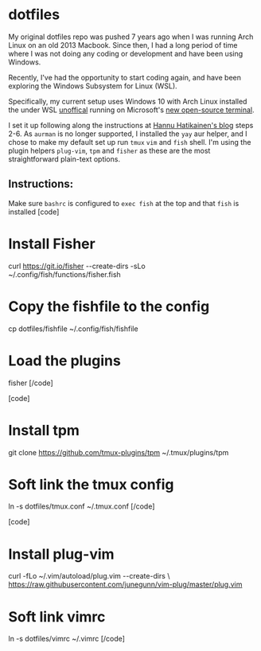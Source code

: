 dotfiles
========

My original dotfiles repo was pushed 7 years ago when I was running Arch Linux on an old 2013 Macbook. Since then, I had a long period of time where I was not doing any coding or development and have been using Windows.

Recently, I've had the opportunity to start coding again, and have been exploring the Windows Subsystem for Linux (WSL).

Specifically, my current setup uses Windows 10 with Arch Linux installed the under WSL [unoffical](https://github.com/yuk7/ArchWSL) running on Microsoft's [new open-source terminal](https://github.com/microsoft/terminal).

I set it up following along the instructions at [Hannu Hatikainen's blog](https://hannuhartikainen.fi/blog/arch-wsl/) steps 2-6. As `aurman` is no longer supported, I installed the `yay` aur helper, and I chose to make my default set up run `tmux` `vim` and `fish` shell. I'm using the plugin helpers `plug-vim`, `tpm` and `fisher` as these are the most straightforward plain-text options.

## Instructions:

Make sure `bashrc` is configured to `exec fish` at the top and that `fish` is installed
[code]
# Install Fisher
curl https://git.io/fisher --create-dirs -sLo ~/.config/fish/functions/fisher.fish
# Copy the fishfile to the config
cp dotfiles/fishfile ~/.config/fish/fishfile
# Load the plugins
fisher
[/code]

[code]
# Install tpm
git clone https://github.com/tmux-plugins/tpm ~/.tmux/plugins/tpm
# Soft link the tmux config
ln -s dotfiles/tmux.conf ~/.tmux.conf
[/code]

[code]
# Install plug-vim
curl -fLo ~/.vim/autoload/plug.vim --create-dirs \ 
    https://raw.githubusercontent.com/junegunn/vim-plug/master/plug.vim

# Soft link vimrc
ln -s dotfiles/vimrc ~/.vimrc
[/code]

